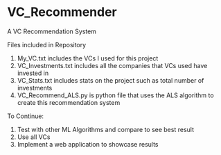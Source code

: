 # VC_Recommender
A VC Recommendation System

Files included in Repository
1) My_VC.txt includes the VCs I used for this project
2) VC_Investments.txt includes all the companies that VCs used have invested in
3) VC_Stats.txt includes stats on the project such as total number of investments
4) VC_Recommend_ALS.py is python file that uses the ALS algorithm to create this recommendation system

To Continue:

1) Test with other ML Algorithms and compare to see best result
2) Use all VCs
3) Implement a web application to showcase results

